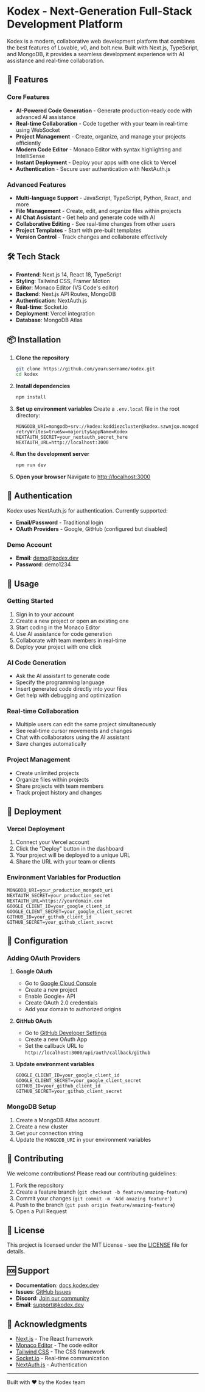 # Kodex - Next-Generation Full-Stack Development Platform

Kodex is a modern, collaborative web development platform that combines the best features of Lovable, v0, and bolt.new. Built with Next.js, TypeScript, and MongoDB, it provides a seamless development experience with AI assistance and real-time collaboration.

## 🚀 Features

### Core Features
- **AI-Powered Code Generation** - Generate production-ready code with advanced AI assistance
- **Real-time Collaboration** - Code together with your team in real-time using WebSocket
- **Project Management** - Create, organize, and manage your projects efficiently
- **Modern Code Editor** - Monaco Editor with syntax highlighting and IntelliSense
- **Instant Deployment** - Deploy your apps with one click to Vercel
- **Authentication** - Secure user authentication with NextAuth.js

### Advanced Features
- **Multi-language Support** - JavaScript, TypeScript, Python, React, and more
- **File Management** - Create, edit, and organize files within projects
- **AI Chat Assistant** - Get help and generate code with AI
- **Collaborative Editing** - See real-time changes from other users
- **Project Templates** - Start with pre-built templates
- **Version Control** - Track changes and collaborate effectively

## 🛠️ Tech Stack

- **Frontend**: Next.js 14, React 18, TypeScript
- **Styling**: Tailwind CSS, Framer Motion
- **Editor**: Monaco Editor (VS Code's editor)
- **Backend**: Next.js API Routes, MongoDB
- **Authentication**: NextAuth.js
- **Real-time**: Socket.io
- **Deployment**: Vercel integration
- **Database**: MongoDB Atlas

## 📦 Installation

1. **Clone the repository**
   ```bash
   git clone https://github.com/yourusername/kodex.git
   cd kodex
   ```

2. **Install dependencies**
   ```bash
   npm install
   ```

3. **Set up environment variables**
   Create a `.env.local` file in the root directory:
   ```env
   MONGODB_URI=mongodb+srv://kodex:koddiezcluster@kodex.szwnjqo.mongodb.net/?retryWrites=true&w=majority&appName=Kodex
   NEXTAUTH_SECRET=your_nextauth_secret_here
   NEXTAUTH_URL=http://localhost:3000
   ```

4. **Run the development server**
   ```bash
   npm run dev
   ```

5. **Open your browser**
   Navigate to [http://localhost:3000](http://localhost:3000)

## 🔐 Authentication

Kodex uses NextAuth.js for authentication. Currently supported:

- **Email/Password** - Traditional login
- **OAuth Providers** - Google, GitHub (configured but disabled)

### Demo Account
- **Email**: demo@kodex.dev
- **Password**: demo1234

## 🎯 Usage

### Getting Started
1. Sign in to your account
2. Create a new project or open an existing one
3. Start coding in the Monaco Editor
4. Use AI assistance for code generation
5. Collaborate with team members in real-time
6. Deploy your project with one click

### AI Code Generation
- Ask the AI assistant to generate code
- Specify the programming language
- Insert generated code directly into your files
- Get help with debugging and optimization

### Real-time Collaboration
- Multiple users can edit the same project simultaneously
- See real-time cursor movements and changes
- Chat with collaborators using the AI assistant
- Save changes automatically

### Project Management
- Create unlimited projects
- Organize files within projects
- Share projects with team members
- Track project history and changes

## 🚀 Deployment

### Vercel Deployment
1. Connect your Vercel account
2. Click the "Deploy" button in the dashboard
3. Your project will be deployed to a unique URL
4. Share the URL with your team or clients

### Environment Variables for Production
```env
MONGODB_URI=your_production_mongodb_uri
NEXTAUTH_SECRET=your_production_secret
NEXTAUTH_URL=https://yourdomain.com
GOOGLE_CLIENT_ID=your_google_client_id
GOOGLE_CLIENT_SECRET=your_google_client_secret
GITHUB_ID=your_github_client_id
GITHUB_SECRET=your_github_client_secret
```

## 🔧 Configuration

### Adding OAuth Providers

1. **Google OAuth**
   - Go to [Google Cloud Console](https://console.cloud.google.com/)
   - Create a new project
   - Enable Google+ API
   - Create OAuth 2.0 credentials
   - Add your domain to authorized origins

2. **GitHub OAuth**
   - Go to [GitHub Developer Settings](https://github.com/settings/developers)
   - Create a new OAuth App
   - Set the callback URL to `http://localhost:3000/api/auth/callback/github`

3. **Update environment variables**
   ```env
   GOOGLE_CLIENT_ID=your_google_client_id
   GOOGLE_CLIENT_SECRET=your_google_client_secret
   GITHUB_ID=your_github_client_id
   GITHUB_SECRET=your_github_client_secret
   ```

### MongoDB Setup
1. Create a MongoDB Atlas account
2. Create a new cluster
3. Get your connection string
4. Update the `MONGODB_URI` in your environment variables

## 🤝 Contributing

We welcome contributions! Please read our contributing guidelines:

1. Fork the repository
2. Create a feature branch (`git checkout -b feature/amazing-feature`)
3. Commit your changes (`git commit -m 'Add amazing feature'`)
4. Push to the branch (`git push origin feature/amazing-feature`)
5. Open a Pull Request

## 📝 License

This project is licensed under the MIT License - see the [LICENSE](LICENSE) file for details.

## 🆘 Support

- **Documentation**: [docs.kodex.dev](https://docs.kodex.dev)
- **Issues**: [GitHub Issues](https://github.com/yourusername/kodex/issues)
- **Discord**: [Join our community](https://discord.gg/kodex)
- **Email**: support@kodex.dev

## 🎉 Acknowledgments

- [Next.js](https://nextjs.org/) - The React framework
- [Monaco Editor](https://microsoft.github.io/monaco-editor/) - The code editor
- [Tailwind CSS](https://tailwindcss.com/) - The CSS framework
- [Socket.io](https://socket.io/) - Real-time communication
- [NextAuth.js](https://next-auth.js.org/) - Authentication

---

Built with ❤️ by the Kodex team 